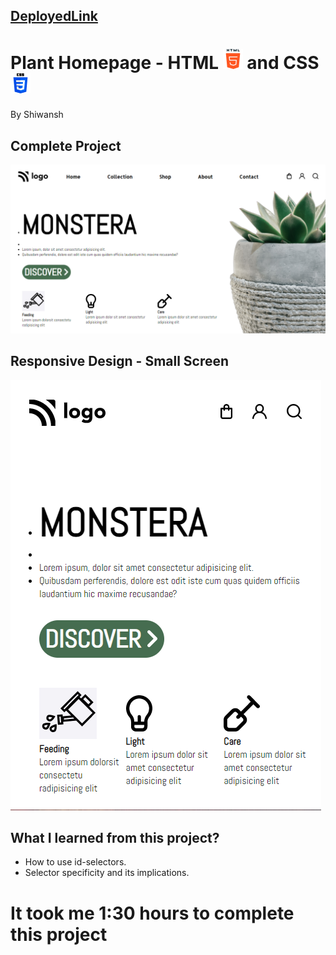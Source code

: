 ## [DeployedLink]()
# Plant Homepage - HTML ![HTML5](./readmeImgs/html-5.png) and CSS ![CSS3](./readmeImgs/css-3.png)
By Shiwansh
## Complete Project
![Plant](./readmeImgs/Screenshot.PNG)
## Responsive Design - Small Screen
![SmallScreen](./readmeImgs/small-screen.PNG)

## What I learned from this project?
- How to use id-selectors.
- Selector specificity and its implications.

# It took me 1:30 hours to complete this project
